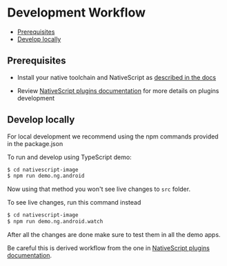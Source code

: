 # Development Workflow

<!-- TOC depthFrom:2 -->

-   [Prerequisites](#prerequisites)
-   [Develop locally](#develop-locally)

<!-- /TOC -->

## Prerequisites

-   Install your native toolchain and NativeScript as [described in the docs](https://docs.nativescript.org/start/quick-setup)

-   Review [NativeScript plugins documentation](https://docs.nativescript.org/plugins/plugins) for more details on plugins development

## Develop locally

For local development we recommend using the npm commands provided in the package.json


To run and develop using TypeScript demo:

```bash
$ cd nativescript-image
$ npm run demo.ng.android
```

Now using that method you won't see live changes to ```src``` folder.

To see live changes, run this command instead

```bash
$ cd nativescript-image
$ npm run demo.ng.android.watch
```

After all the changes are done make sure to test them in all the demo apps.

Be careful this is derived workflow from the one in [NativeScript plugins documentation](https://docs.nativescript.org/plugins/building-plugins#step-2-set-up-a-development-workflow).
